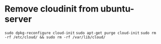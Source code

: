 # Remove cloudinit from ubuntu-server

  `sudo dpkg-reconfigure cloud-init`
  `sudo apt-get purge cloud-init`
  `sudo rm -rf /etc/cloud/ && sudo rm -rf /var/lib/cloud/`

